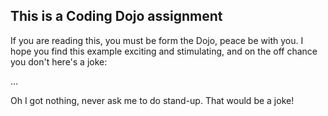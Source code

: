 ## This is a Coding Dojo assignment

If you are reading this, you must be form the Dojo, peace be with you. I hope you find this example exciting and stimulating, and on the off chance you don't here's a joke:

...

Oh I got nothing, never ask me to do stand-up. That would be a joke!
